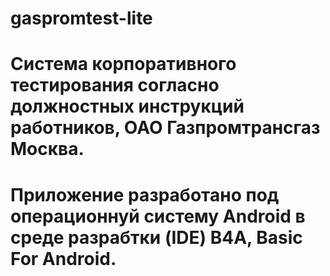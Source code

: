 # gaspromtest-lite
# Система корпоративного тестирования согласно должностных инструкций работников, ОАО Газпромтрансгаз Москва.
# Приложение разработано под операционнуй систему Android в среде разрабтки (IDE) B4A, Basic For Android.
